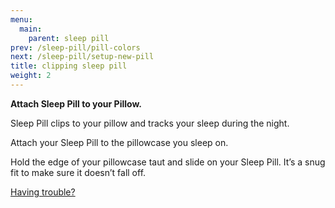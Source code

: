 ```yaml
---
menu:
  main:
    parent: sleep pill
prev: /sleep-pill/pill-colors
next: /sleep-pill/setup-new-pill
title: clipping sleep pill
weight: 2
---
```


**Attach Sleep Pill to your Pillow.**

Sleep Pill clips to your pillow and tracks your sleep during the night. 
 

Attach your Sleep Pill to the pillowcase you sleep on.


Hold the edge of your pillowcase taut and slide on your Sleep Pill. It’s a snug fit to make sure it doesn’t fall off.


[Having trouble?](http://staging-user.hello.is/troubleshoot/attaching-sleep-pill/)